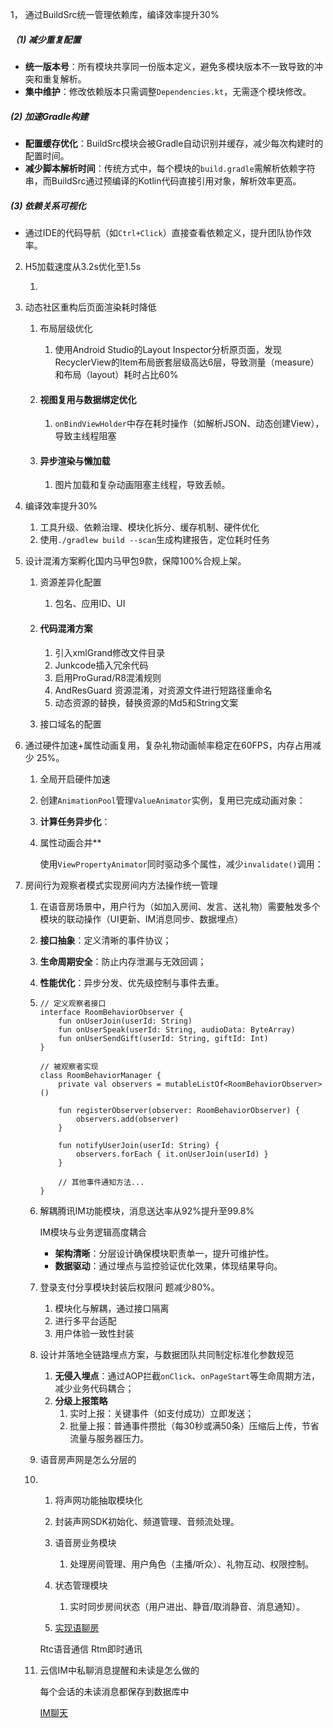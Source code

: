 1， 通过BuildSrc统一管理依赖库，编译效率提升30%

##### （**1) 减少重复配置**

- **统一版本号**：所有模块共享同一份版本定义，避免多模块版本不一致导致的冲突和重复解析。
- **集中维护**：修改依赖版本只需调整`Dependencies.kt`，无需逐个模块修改。

##### **(2) 加速Gradle构建**

- **配置缓存优化**：BuildSrc模块会被Gradle自动识别并缓存，减少每次构建时的配置时间。
- **减少脚本解析时间**：传统方式中，每个模块的`build.gradle`需解析依赖字符串，而BuildSrc通过预编译的Kotlin代码直接引用对象，解析效率更高。

##### **(3) 依赖关系可视化**

- 通过IDE的代码导航（如`Ctrl+Click`）直接查看依赖定义，提升团队协作效率。

2. H5加载速度从3.2s优化至1.5s

   1. 

3. 动态社区重构后⻚面渲染耗时降低

   1. 布局层级优化
      1. 使用Android Studio的Layout Inspector分析原页面，发现RecyclerView的Item布局嵌套层级高达6层，导致测量（measure）和布局（layout）耗时占比60%

   1. #### **视图复用与数据绑定优化**

      1. `onBindViewHolder`中存在耗时操作（如解析JSON、动态创建View），导致主线程阻塞

   1. #### **异步渲染与懒加载**

      1. 图片加载和复杂动画阻塞主线程，导致丢帧。

4. 编译效率提升30%

   1. 工具升级、依赖治理、模块化拆分、缓存机制、硬件优化
   2. 使用`./gradlew build --scan`生成构建报告，定位耗时任务

5. 设计混淆方案孵化国内⻢甲包9款，保障100%合规上架。

   1. 资源差异化配置

      1. 包名、应用ID、UI

   2. #### **代码混淆方案**

      1. 引入xmlGrand修改文件目录
      2. Junkcode插入冗余代码
      3. 启用ProGurad/R8混淆规则
      4. AndResGuard 资源混淆，对资源文件进行短路径重命名
      5. 动态资源的替换，替换资源的Md5和String文案

   3. 接口域名的配置

6. 通过硬件加速+属性动画复用，复杂礼物动画帧率稳定在60FPS，内存占用减少 25%。

   	1. 全局开启硬件加速

   2. 创建`AnimationPool`管理`ValueAnimator`实例，复用已完成动画对象：

   3. **计算任务异步化**：

   4. 属性动画合并**

      使用`ViewPropertyAnimator`同时驱动多个属性，减少`invalidate()`调用：

7. 房间行为观察者模式实现房间内方法操作统一管理

   1. 在语音房场景中，用户行为（如加入房间、发言、送礼物）需要触发多个模块的联动操作（UI更新、IM消息同步、数据埋点）

   2. **接口抽象**：定义清晰的事件协议；

   3. **生命周期安全**：防止内存泄漏与无效回调；

   4. **性能优化**：异步分发、优先级控制与事件去重。

   5. ```
      // 定义观察者接口  
      interface RoomBehaviorObserver {  
          fun onUserJoin(userId: String)  
          fun onUserSpeak(userId: String, audioData: ByteArray)  
          fun onUserSendGift(userId: String, giftId: Int)  
      }  
      
      // 被观察者实现  
      class RoomBehaviorManager {  
          private val observers = mutableListOf<RoomBehaviorObserver>()  
      
          fun registerObserver(observer: RoomBehaviorObserver) {  
              observers.add(observer)  
          }  
      
          fun notifyUserJoin(userId: String) {  
              observers.forEach { it.onUserJoin(userId) }  
          }  
      
          // 其他事件通知方法...  
      }  
      ```

   6. 解耦腾讯IM功能模块，消息送达率从92%提升至99.8%

      IM模块与业务逻辑高度耦合

      - **架构清晰**：分层设计确保模块职责单一，提升可维护性。
      - **数据驱动**：通过埋点与监控验证优化效果，体现结果导向。

   7. 登录支付分享模块封装后权限问 题减少80%。

      1. 模块化与解耦，通过接口隔离
      2. 进行多平台适配
      3. 用户体验一致性封装

   8. 设计并落地全链路埋点方案，与数据团队共同制定标准化参数规范

      1. **无侵入埋点**：通过AOP拦截`onClick`、`onPageStart`等生命周期方法，减少业务代码耦合；
      2. **分级上报策略**
         1. 实时上报：关键事件（如支付成功）立即发送；
         2. 批量上报：普通事件攒批（每30秒或满50条）压缩后上传，节省流量与服务器压力。

   9. 语音房声网是怎么分层的

   10. 1. 将声网功能抽取模块化

       2. 封装声网SDK初始化、频道管理、音频流处理。

       3. 语音房业务模块

          1. 处理房间管理、用户角色（主播/听众）、礼物互动、权限控制。

       4. 状态管理模块

          1. 实时同步房间状态（用户进出、静音/取消静音、消息通知）。

             

             
   
       1. [实现语聊房](https://doc.shengwang.cn/doc/chatroom/android/sdk/get-started/quick-integration)
   
        Rtc语音通信 Rtm即时通讯
   
       
   
   11. 云信IM中私聊消息提醒和未读是怎么做的
   
       每个会话的未读消息都保存到数据库中
   
       [IM聊天](https://doc.yunxin.163.com/messaging/guide/TgyOTE3MDI?platform=android])
   
   
   

